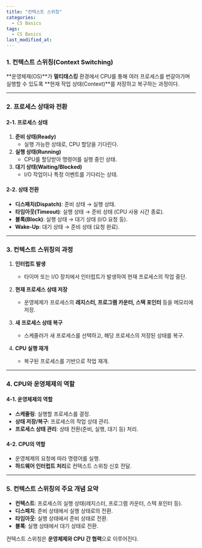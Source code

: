 ```yaml
---
title: "컨텍스트 스위칭"
categories:
  - CS Basics
tags:
  - CS Basics
last_modified_at: 
---
```


### 1. 컨텍스트 스위칭(Context Switching)

**운영체제(OS)**가 **멀티태스킹** 환경에서 CPU를 통해 여러 프로세스를 번갈아가며 실행할 수 있도록 **현재 작업 상태(Context)**를 저장하고 복구하는 과정이다.

---

### 2. 프로세스 상태와 전환

#### 2-1. 프로세스 상태
1. **준비 상태(Ready)**  
   - 실행 가능한 상태로, CPU 할당을 기다린다.
2. **실행 상태(Running)**  
   - CPU를 할당받아 명령어를 실행 중인 상태.
3. **대기 상태(Waiting/Blocked)**  
   - I/O 작업이나 특정 이벤트를 기다리는 상태.

#### 2-2. 상태 전환
- **디스패치(Dispatch)**: 준비 상태 → 실행 상태.  
- **타임아웃(Timeout)**: 실행 상태 → 준비 상태 (CPU 사용 시간 종료).  
- **블록(Block)**: 실행 상태 → 대기 상태 (I/O 요청 등).  
- **Wake-Up**: 대기 상태 → 준비 상태 (요청 완료).

---

### 3. 컨텍스트 스위칭의 과정

1. **인터럽트 발생**  
   - 타이머 또는 I/O 장치에서 인터럽트가 발생하여 현재 프로세스의 작업 중단.

2. **현재 프로세스 상태 저장**  
   - 운영체제가 프로세스의 **레지스터, 프로그램 카운터, 스택 포인터** 등을 메모리에 저장.

3. **새 프로세스 상태 복구**  
   - 스케줄러가 새 프로세스를 선택하고, 해당 프로세스의 저장된 상태를 복구.

4. **CPU 실행 재개**  
   - 복구된 프로세스를 기반으로 작업 재개.

---

### 4. CPU와 운영체제의 역할

#### 4-1. 운영체제의 역할
- **스케줄링**: 실행할 프로세스를 결정.  
- **상태 저장/복구**: 프로세스의 작업 상태 관리.  
- **프로세스 상태 관리**: 상태 전환(준비, 실행, 대기 등) 처리.

#### 4-2. CPU의 역할
- 운영체제의 요청에 따라 명령어를 실행.  
- **하드웨어 인터럽트 처리**로 컨텍스트 스위칭 신호 전달.

---

### 5. 컨텍스트 스위칭의 주요 개념 요약

- **컨텍스트**: 프로세스의 실행 상태(레지스터, 프로그램 카운터, 스택 포인터 등).  
- **디스패치**: 준비 상태에서 실행 상태로의 전환.  
- **타임아웃**: 실행 상태에서 준비 상태로 전환.  
- **블록**: 실행 상태에서 대기 상태로 전환.

컨텍스트 스위칭은 **운영체제와 CPU 간 협력**으로 이루어진다.
